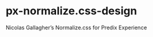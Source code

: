 px-normalize.css-design
=======================

Nicolas Gallagher’s Normalize.css for Predix Experience
